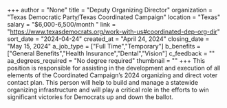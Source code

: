 +++
author = "None"
title = "Deputy Organizing Director"
organization = "Texas Democratic Party/Texas Coordinated Campaign"
location = "Texas"
salary = "$6,000-6,500/month "
link = "https://www.texasdemocrats.org/work-with-us#coordinated-dep-org-dir"
sort_date = "2024-04-24"
created_at = "April 24, 2024"
closing_date = "May 15, 2024"
a_job_type = ["Full Time","Temporary"]
b_benefits = ["General Benefits","Health Insurance","Dental","Vision"]
c_feedback = ""
aa_degrees_required = "No degree required"
thumbnail = ""
+++
This position is responsible for assisting in the development and
execution of all elements of the Coordinated Campaign’s 2024 organizing and direct voter contact plan. This person will help to build and manage a statewide organizing
infrastructure and will play a critical role in the efforts to win significant victories for Democrats up and down the ballot.